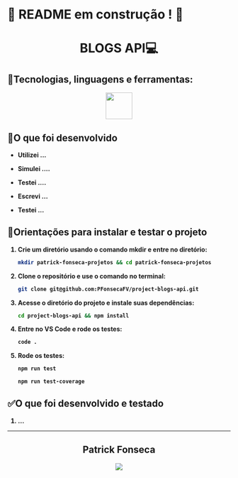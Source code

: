 # :construction: README em construção ! :construction:
<div align="center">
  <h1><strong>BLOGS API💻</h1>
  </div>

## <strong>🧰Tecnologias, linguagens e ferramentas:</strong><br />
  <div align="center">
    <a href="https://github.com/PFonsecaFV/PFonsecaFV">
    <img src="https://github.com/PFonsecaFV/PFonsecaFV/blob/main/src/icons/ic_vscode.svg" width="60" fill="none" />
  </a>
  </div>
  

## <strong>🎯O que foi desenvolvido</strong><br />

- Utilizei ...

- Simulei ....

- Testei ....

- Escrevi ...

- Testei ...


## 📝Orientações para instalar e testar o projeto

1. Crie um diretório usando o comando mkdir e entre no diretório:
	```bash
	mkdir patrick-fonseca-projetos && cd patrick-fonseca-projetos
	```
 2. Clone o repositório e use o comando no terminal:
	```bash
	git clone git@github.com:PFonsecaFV/project-blogs-api.git
	```
3. Acesse o diretório do projeto e instale suas dependências:
	```bash
	cd project-blogs-api && npm install
	```

4. Entre no VS Code e rode os testes:
	```bash
	code .
	```

5. Rode os testes:
	```bash
	npm run test 
	```
 
	```bash
	npm run test-coverage
	```

## ✅O que foi desenvolvido e testado

 1. ...

---

<div align="center">
  <h2>Patrick Fonseca</h2>
	  <a href="https://www.linkedin.com/in/PatrickFonseca/" target="_blank">
      <img src="https://img.shields.io/badge/-LinkedIn-%230077B5?style=for-the-badge&logo=linkedin&logoColor=white" target="_blank">
    </a>
</div>
